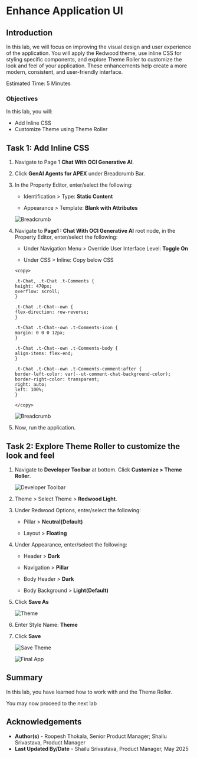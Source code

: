 # Enhance Application UI

## Introduction

In this lab, we will focus on improving the visual design and user experience of the application. You will apply the Redwood theme, use inline CSS for styling specific components, and explore Theme Roller to customize the look and feel of your application. These enhancements help create a more modern, consistent, and user-friendly interface.

Estimated Time: 5 Minutes

### Objectives

In this lab, you will:

- Add Inline CSS
- Customize Theme using Theme Roller

## Task 1: Add Inline CSS

1. Navigate to Page 1 **Chat With OCI Generative AI**.

2. Click **GenAI Agents for APEX** under Breadcrumb Bar.

3. In the Property Editor, enter/select the following:

    - Identification > Type: **Static Content**

    - Appearance > Template: **Blank with Attributes**

    ![Breadcrumb](images/breadcrumb.png " ")

4. Navigate to **Page1 : Chat With OCI Generative AI** root node, in the Property Editor, enter/select the following:

    - Under Navigation Menu > Override User Interface Level: **Toggle On**

    - Under CSS > Inline: Copy below CSS

    ```
    <copy>

    .t-Chat, .t-Chat .t-Comments {
    height: 470px;
    overflow: scroll;
    }

    .t-Chat .t-Chat--own {
    flex-direction: row-reverse;
    }

    .t-Chat .t-Chat--own .t-Comments-icon {
    margin: 0 0 0 12px;
    }

    .t-Chat .t-Chat--own .t-Comments-body {
    align-items: flex-end;
    }

    .t-Chat .t-Chat--own .t-Comments-comment:after {
    border-left-color: var(--ut-comment-chat-background-color);
    border-right-color: transparent;
    right: auto;
    left: 100%;
    }

    </copy>
    ```

    ![Breadcrumb](images/page1.png " ")

5. Now, run the application.

## Task 2: Explore Theme Roller to customize the look and feel

1. Navigate to **Developer Toolbar** at bottom. Click **Customize > Theme Roller**.

   ![Developer Toolbar](images/developer-toolbar.png " ")

2. Theme > Select Theme > **Redwood Light**.

3. Under Redwood Options, enter/select the following:

    - Pillar > **Neutral(Default)**

    - Layout > **Floating**

4. Under Appearance, enter/select the following:

    - Header > **Dark**

    - Navigation > **Pillar**

    - Body Header > **Dark**

    - Body Background > **Light(Default)**

5. Click **Save As**

    ![Theme](images/theme-roller.png " ")

6. Enter Style Name: **Theme**

7. Click **Save**

   ![Save Theme](images/save-theme.png " ")

   ![Final App](images/final-app.png " ")

## Summary

In this lab, you have learned how to work with and the Theme Roller.

You may now proceed to the next lab

## Acknowledgements

- **Author(s)** - Roopesh Thokala, Senior Product Manager; Shailu Srivastava, Product Manager
- **Last Updated By/Date** - Shailu Srivastava, Product Manager, May 2025